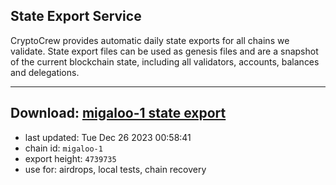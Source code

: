 ## State Export Service
CryptoCrew provides automatic daily state exports for all chains we validate. State export files can be used as genesis files and are a snapshot of the current blockchain state, including all validators, accounts, balances and delegations.

---
**Download: [migaloo-1 state export](https://dl.ccvalidators.com/SERVICE/migaloo/migaloo-1_export_4739735.json)**
---

- last updated: Tue Dec 26 2023 00:58:41
- chain id: `migaloo-1`
- export height: `4739735`
- use for: airdrops, local tests, chain recovery
